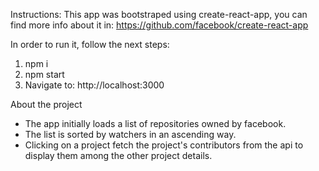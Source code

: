 Instructions:
This app was bootstraped using create-react-app, you can find more info about it in:
https://github.com/facebook/create-react-app

In order to run it, follow the next steps:

1. npm i
2. npm start
3. Navigate to: http://localhost:3000

About the project

- The app initially loads a list of repositories owned by facebook.
- The list is sorted by watchers in an ascending way.
- Clicking on a project fetch the project's contributors from the api to display them among the other project details.